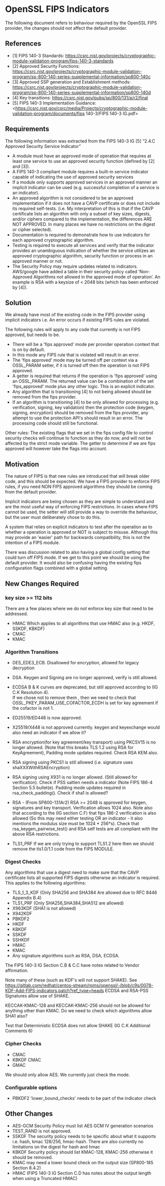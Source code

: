OpenSSL FIPS Indicators
=======================

The following document refers to behaviour required by the OpenSSL FIPS provider,
the changes should not affect the default provider.

References
----------

- [1] FIPS 140-3 Standards: <https://csrc.nist.gov/projects/cryptographic-module-validation-program/fips-140-3-standards>
- [2] Approved Security Functions: <https://csrc.nist.gov/projects/cryptographic-module-validation-program/sp-800-140-series-supplemental-information/sp800-140c>
- [3] Approved SSP generation and Establishment methods: <https://csrc.nist.gov/projects/cryptographic-module-validation-program/sp-800-140-series-supplemental-information/sp800-140d>
- [4] Key transitions: <https://csrc.nist.gov/pubs/sp/800/131/a/r2/final>
- [5] FIPS 140-3 Implementation Guidance: <https://csrc.nist.gov/csrc/media/Projects/cryptographic-module-validation-program/documents/fips 140-3/FIPS 140-3 IG.pdf>

Requirements
------------

The following information was extracted from the FIPS 140-3 IG [5] “2.4.C Approved Security Service Indicator”

- A module must have an approved mode of operation that requires at least one service to use an approved security function (defined by [2] and [3]).
- A FIPS 140-3 compliant module requires a built-in service indicator capable of indicating the use of approved security services
- If a module only supports approved services in an approved manner an implicit indicator can be used (e.g. successful completion of a service is an indicator).
- An approved algorithm is not considered to be an approved implementation if it does not have a CAVP certificate or does not include its required self-tests. (i.e. My interpretation of this is that if the CAVP certificate lists an algorithm with only a subset of key sizes, digests, and/or ciphers compared to the implementation, the differences ARE NOT APPROVED. In many places we have no restrictions on the digest or cipher selected).
- Documentation is required to demonstrate how to use indicators for each approved cryptographic algorithm.
- Testing is required to execute all services and verify that the indicator provides an unambiguous indication of whether the service utilizes an approved cryptographic algorithm, security function or process in an approved manner or not.
- The Security Policy may require updates related to indicators. AWS/google have added a table in their security policy called ‘Non-Approved Algorithms not allowed in the approved mode of operation’. An example is RSA with a keysize of < 2048 bits (which has been enforced by [4]).

Solution
--------

We already have most of the existing code in the FIPS provider using
implicit indicators i.e. An error occurs if existing FIPS rules are violated.

The following rules will apply to any code that currently is not FIPS approved,
but needs to be.

- There will be a 'fips approved' mode per provider operation context that is on by default.
- In this mode any FIPS rule that is violated will result in an error.
- The 'fips approved' mode may be turned off per context via a OSSL_PARAM setter, if it
is turned off then the operation is not FIPS approved.
- A getter is required that returns if the operation is 'fips approved' using an
OSSL_PARAM. The returned value can be a combination of the set 'fips_approved' mode
plus any other logic. This is an explicit indicator.
- Any algorithm that is transitioning [4] to not being allowed should be removed from
the fips provider.
- If an algorithm is transitioning [4] to be only allowed for processing
(e.g. verification, signing, key validation) then the protection code
(keygen, signing, encryption) should be removed from the fips provider, any
attempt to use the protection API's should result in an error. The processing
code should still be functional.

Other rules:
The existing flags that we set in the fips config file to control security checks
will continue to function as they do now, and will not be affected by the
strict mode variable.
The getter to determine if we are fips approved will however take the flags
into account.

Motivation
----------

The nature of FIPS is that new rules are introduced that will break older code,
and this should be expected.
We have a FIPS provider to enforce FIPS rules, if you need NON FIPS approved
algorithms they should be coming from the default provider. 

Implicit indicators are being chosen as they are simple to understand and are
the most useful way of enforcing FIPS restrictions. In cases where FIPS cannot
be used, the setter will still provide a way to override the behaviour, but the
user must deliberately chose to do this.

A system that relies on explicit indicators to test after the operation as to
whether a operation is approved or NOT is subject to misuse. Although this may
provide an 'easier' path for backwards compatibility, this is not the intention
of a FIPS module.

There was discussion related to also having a global config setting that could
turn off FIPS mode. If we get to this point we should be using the default provider.
It would also be confusing having the existing fips configuration flags combined
with a global setting.

New Changes Required
--------------------

### key size >= 112 bits

There are a few places where we do not enforce key size that need to be addressed.

- HMAC  Which applies to all algorithms that use HMAC also (e.g. HKDF, SSKDF, KBKDF)
- CMAC
- KMAC

### Algorithm Transitions

- DES_EDE3_ECB.  Disallowed for encryption, allowed for legacy decryption
- DSA.  Keygen and Signing are no longer approved, verify is still allowed.
- ECDSA B & K curves are deprecated, but still approved according to (IG C.K Resolution 4).\
  If we chose not to remove them , then we need to check that OSSL_PKEY_PARAM_USE_COFACTOR_ECDH is set for key agreement if the cofactor is not 1.
- ED25519/ED448 is now approved.
- X25519/X448 is not approved currently. keygen and keyexchange would also need an indicator if we allow it?
- RSA encryption(for key agreement/key transport) using PKCSV15 is no longer allowed. (Note that this breaks TLS 1.2 using RSA for KeyAgreement),
  Padding mode updates required. Check RSA KEM also.
- RSA signing using PKCS1 is still allowed (i.e. signature uses shaXXXWithRSAEncryption)
- RSA signing using X931 is no longer allowed. (Still allowed for verification). Check if PSS saltlen needs a indicator (Note FIPS 186-4 Section 5.5 bullet(e). Padding mode updates required in rsa_check_padding(). Check if sha1 is allowed?
- RSA - (From SP800-131Ar2) RSA >= 2048 is approved for keygen, signatures and key transport. Verification allows 1024 also. Note also that according to the (IG section C.F) that fips 186-2 verification is also allowed (So this may need either testing OR an indicator - it also mentions the modulus size must be 1024 * 256*s). Check that rsa_keygen_pairwise_test() and RSA self tests are all compliant with the above RSA restrictions.

- TLS1_PRF  If we are only trying to support TLS1.2 here then we should remove the tls1.0/1.1 code from the FIPS MODULE.

### Digest Checks

Any algorithms that use a digest need to make sure that the CAVP certificate lists all supported FIPS digests otherwise an indicator is required.
This applies to the following algorithms:

- TLS_1_3_KDF (Only SHA256 and SHA384 Are allowed due to RFC 8446  Appendix B.4)
- TLS1_PRF (Only SHA256,SHA384,SHA512 are allowed)
- X963KDF (SHA1 is not allowed)
- X942KDF
- PBKDF2
- HKDF
- KBKDF
- SSKDF
- SSHKDF
- HMAC
- KMAC
- Any signature algorithms such as RSA, DSA, ECDSA.

The FIPS 140-3 IG Section C.B & C.C have notes related to Vendor affirmation.

Note many of these (such as KDF's will not support SHAKE).
See <https://gitlab.com/redhat/centos-stream/rpms/openssl/-/blob/c9s/0078-KDF-Add-FIPS-indicators.patch?ref_type=heads>
ECDSA and RSA-PSS Signatures allow use of SHAKE.

KECCAK-KMAC-128 and KECCAK-KMAC-256 should not be allowed for anything other than KMAC.
Do we need to check which algorithms allow SHA1 also?

Test that Deterministic ECDSA does not allow SHAKE (IG C.K Additional Comments 6)

### Cipher Checks

- CMAC
- KBKDF CMAC
- GMAC

We should only allow AES. We currently just check the mode.

### Configurable options

- PBKDF2 'lower_bound_checks' needs to be part of the indicator check

Other Changes
-------------

- AES-GCM Security Policy must list AES GCM IV generation scenarios
- TEST_RAND is not approved.
- SSKDF  The security  policy needs to be specific about what it supports i.e. hash, kmac 128/256, hmac-hash. There are also currently no limitations on the digest for hash and hmac
- KBKDF  Security policy should list KMAC-128, KMAC-256 otherwise it should be removed.
- KMAC may need a lower bound check on the output size (SP800-185 Section 8.4.2)
- HMAC (FIPS 140-3 IG Section C.D has notes about the output length when using a Truncated HMAC)
